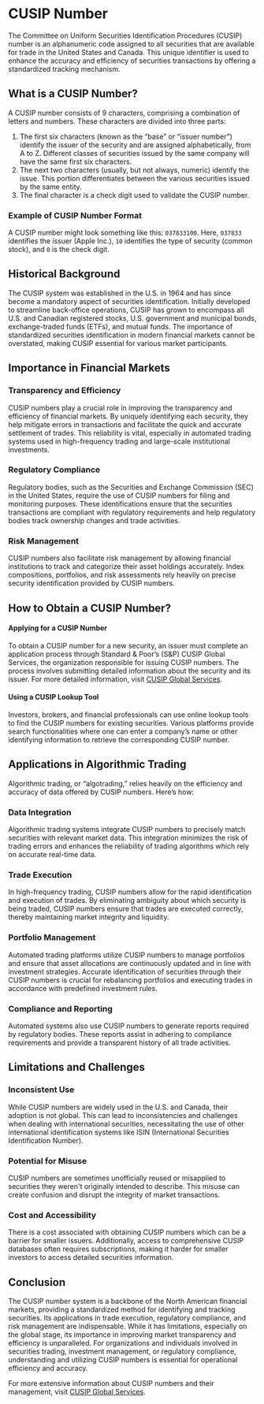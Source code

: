 # CUSIP Number

The Committee on Uniform Securities Identification Procedures (CUSIP) number is an alphanumeric code assigned to all securities that are available for trade in the United States and Canada. This unique identifier is used to enhance the accuracy and efficiency of securities transactions by offering a standardized tracking mechanism.

## What is a CUSIP Number?

A CUSIP number consists of 9 characters, comprising a combination of letters and numbers. These characters are divided into three parts:
1. The first six characters (known as the “base” or “issuer number”) identify the issuer of the security and are assigned alphabetically, from A to Z. Different classes of securities issued by the same company will have the same first six characters.
2. The next two characters (usually, but not always, numeric) identify the issue. This portion differentiates between the various securities issued by the same entity.
3. The final character is a check digit used to validate the CUSIP number.

### Example of CUSIP Number Format
A CUSIP number might look something like this: `037833100`. Here, `037833` identifies the issuer (Apple Inc.), `10` identifies the type of security (common stock), and `0` is the check digit.

## Historical Background

The CUSIP system was established in the U.S. in 1964 and has since become a mandatory aspect of securities identification. Initially developed to streamline back-office operations, CUSIP has grown to encompass all U.S. and Canadian registered stocks, U.S. government and municipal bonds, exchange-traded funds (ETFs), and mutual funds. The importance of standardized securities identification in modern financial markets cannot be overstated, making CUSIP essential for various market participants.

## Importance in Financial Markets

### Transparency and Efficiency
CUSIP numbers play a crucial role in improving the transparency and efficiency of financial markets. By uniquely identifying each security, they help mitigate errors in transactions and facilitate the quick and accurate settlement of trades. This reliability is vital, especially in automated trading systems used in high-frequency trading and large-scale institutional investments.

### Regulatory Compliance
Regulatory bodies, such as the Securities and Exchange Commission (SEC) in the United States, require the use of CUSIP numbers for filing and monitoring purposes. These identifications ensure that the securities transactions are compliant with regulatory requirements and help regulatory bodies track ownership changes and trade activities.

### Risk Management
CUSIP numbers also facilitate risk management by allowing financial institutions to track and categorize their asset holdings accurately. Index compositions, portfolios, and risk assessments rely heavily on precise security identification provided by CUSIP numbers.

## How to Obtain a CUSIP Number?

#### Applying for a CUSIP Number
To obtain a CUSIP number for a new security, an issuer must complete an application process through Standard & Poor’s (S&P) CUSIP Global Services, the organization responsible for issuing CUSIP numbers. The process involves submitting detailed information about the security and its issuer. For more detailed information, visit [CUSIP Global Services](https://www.cusip.com/).

#### Using a CUSIP Lookup Tool
Investors, brokers, and financial professionals can use online lookup tools to find the CUSIP numbers for existing securities. Various platforms provide search functionalities where one can enter a company’s name or other identifying information to retrieve the corresponding CUSIP number.

## Applications in Algorithmic Trading

Algorithmic trading, or “algotrading,” relies heavily on the efficiency and accuracy of data offered by CUSIP numbers. Here’s how:

### Data Integration
Algorithmic trading systems integrate CUSIP numbers to precisely match securities with relevant market data. This integration minimizes the risk of trading errors and enhances the reliability of trading algorithms which rely on accurate real-time data.

### Trade Execution
In high-frequency trading, CUSIP numbers allow for the rapid identification and execution of trades. By eliminating ambiguity about which security is being traded, CUSIP numbers ensure that trades are executed correctly, thereby maintaining market integrity and liquidity.

### Portfolio Management
Automated trading platforms utilize CUSIP numbers to manage portfolios and ensure that asset allocations are continuously updated and in line with investment strategies. Accurate identification of securities through their CUSIP numbers is crucial for rebalancing portfolios and executing trades in accordance with predefined investment rules.

### Compliance and Reporting
Automated systems also use CUSIP numbers to generate reports required by regulatory bodies. These reports assist in adhering to compliance requirements and provide a transparent history of all trade activities.

## Limitations and Challenges

### Inconsistent Use
While CUSIP numbers are widely used in the U.S. and Canada, their adoption is not global. This can lead to inconsistencies and challenges when dealing with international securities, necessitating the use of other international identification systems like ISIN (International Securities Identification Number).

### Potential for Misuse
CUSIP numbers are sometimes unofficially reused or misapplied to securities they weren't originally intended to describe. This misuse can create confusion and disrupt the integrity of market transactions.

### Cost and Accessibility
There is a cost associated with obtaining CUSIP numbers which can be a barrier for smaller issuers. Additionally, access to comprehensive CUSIP databases often requires subscriptions, making it harder for smaller investors to access detailed securities information.

## Conclusion

The CUSIP number system is a backbone of the North American financial markets, providing a standardized method for identifying and tracking securities. Its applications in trade execution, regulatory compliance, and risk management are indispensable. While it has limitations, especially on the global stage, its importance in improving market transparency and efficiency is unparalleled. For organizations and individuals involved in securities trading, investment management, or regulatory compliance, understanding and utilizing CUSIP numbers is essential for operational efficiency and accuracy.

For more extensive information about CUSIP numbers and their management, visit [CUSIP Global Services](https://www.cusip.com/).